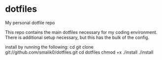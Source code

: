 # dotfiles
My personal dotfile repo

This repo contains the main dotfiles necessary for my coding environment. There is additional setup necessary, but this has the bulk of the config.

install by running the following:
cd
git clone git://github.com/smalik0/dotfiles.git
cd dotfiles
chmod +x ./install
./install
